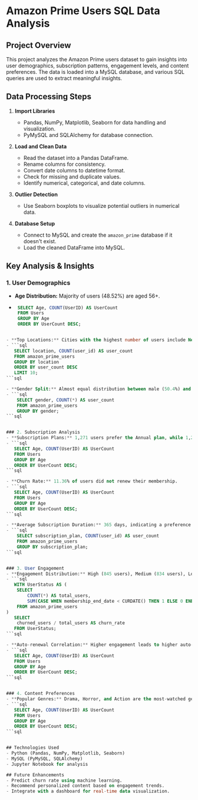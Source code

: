 # Amazon Prime Users SQL Data Analysis

## Project Overview
This project analyzes the Amazon Prime users dataset to gain insights into user demographics, subscription patterns, engagement levels, and content preferences. The data is loaded into a MySQL database, and various SQL queries are used to extract meaningful insights.

## Data Processing Steps
1. **Import Libraries**
   - Pandas, NumPy, Matplotlib, Seaborn for data handling and visualization.
   - PyMySQL and SQLAlchemy for database connection.

2. **Load and Clean Data**
   - Read the dataset into a Pandas DataFrame.
   - Rename columns for consistency.
   - Convert date columns to datetime format.
   - Check for missing and duplicate values.
   - Identify numerical, categorical, and date columns.

3. **Outlier Detection**
   - Use Seaborn boxplots to visualize potential outliers in numerical data.

4. **Database Setup**
   - Connect to MySQL and create the `amazon_prime` database if it doesn't exist.
   - Load the cleaned DataFrame into MySQL.

## Key Analysis & Insights
### 1. User Demographics
- **Age Distribution:** Majority of users (48.52%) are aged 56+.
- ```sql
   SELECT Age, COUNT(UserID) AS UserCount 
   FROM Users 
   GROUP BY Age 
   ORDER BY UserCount DESC;
```sql

- **Top Locations:** Cities with the highest number of users include New Jennifer, East Robert, and Johnsonside.
- ```sql
   SELECT location, COUNT(user_id) AS user_count
   FROM amazon_prime_users
   GROUP BY location
   ORDER BY user_count DESC
   LIMIT 10;
```sql

- **Gender Split:** Almost equal distribution between male (50.4%) and female (49.6%) users.
- ```sql
    SELECT gender, COUNT(*) AS user_count
    FROM amazon_prime_users
    GROUP BY gender;
```sql


### 2. Subscription Analysis
- **Subscription Plans:** 1,271 users prefer the Annual plan, while 1,229 choose Monthly.
- ```sql
   SELECT Age, COUNT(UserID) AS UserCount 
   FROM Users 
   GROUP BY Age 
   ORDER BY UserCount DESC;
```sql

- **Churn Rate:** 11.36% of users did not renew their membership.
- ```sql
   SELECT Age, COUNT(UserID) AS UserCount 
   FROM Users 
   GROUP BY Age 
   ORDER BY UserCount DESC;
```sql

- **Average Subscription Duration:** 365 days, indicating a preference for annual plans.
- ```sql
    SELECT subscription_plan, COUNT(user_id) AS user_count
    FROM amazon_prime_users
    GROUP BY subscription_plan;
```sql


### 3. User Engagement
- **Engagement Distribution:** High (845 users), Medium (834 users), Low (821 users).
- ```sql
   WITH UserStatus AS (
    SELECT 
        COUNT(*) AS total_users,
        SUM(CASE WHEN membership_end_date < CURDATE() THEN 1 ELSE 0 END) AS churned_users
    FROM amazon_prime_users
)
   SELECT 
    churned_users / total_users AS churn_rate
   FROM UserStatus;
```sql

- **Auto-renewal Correlation:** Higher engagement leads to higher auto-renewal rates.
- ```sql
   SELECT Age, COUNT(UserID) AS UserCount 
   FROM Users 
   GROUP BY Age 
   ORDER BY UserCount DESC;
```sql


### 4. Content Preferences
- **Popular Genres:** Drama, Horror, and Action are the most-watched genres for Annual subscribers.
- ```sql
   SELECT Age, COUNT(UserID) AS UserCount 
   FROM Users 
   GROUP BY Age 
   ORDER BY UserCount DESC;
```sql


## Technologies Used
- Python (Pandas, NumPy, Matplotlib, Seaborn)
- MySQL (PyMySQL, SQLAlchemy)
- Jupyter Notebook for analysis

## Future Enhancements
- Predict churn rate using machine learning.
- Recommend personalized content based on engagement trends.
- Integrate with a dashboard for real-time data visualization.

